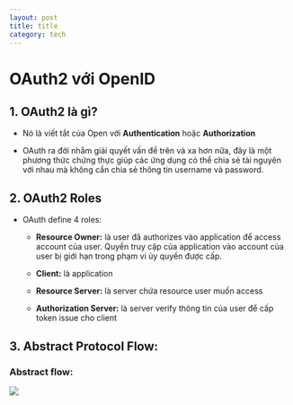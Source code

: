 ```yaml
---
layout: post
title: title
category: tech
---
```


# OAuth2 với OpenID

## 1. OAuth2 là gì?

- Nó là viết tắt của Open với <b>Authentication</b> hoặc <b>Authorization</b>

- OAuth ra đời nhằm giải quyết vấn đề trên và xa hơn nữa, đây là một phương thức chứng thực giúp các ứng dụng có thể chia sẻ tài nguyên với nhau mà không cần chia sẻ thông tin username và password.

## 2. OAuth2 Roles

- OAuth define 4 roles:

    + <b> Resource Owner:</b> là user đã authorizes vào application để access account của user. Quyền truy cập của application vào account của user bị giới hạn trong phạm vi ủy quyền được cấp.

    + <b>Client:</b> là application

    + <b>Resource Server:</b> là server chứa resource user muốn access

    + <b>Authorization Server:</b> là server verify thông tin của user để cấp token issue cho client

## 3. Abstract Protocol Flow:

### Abstract flow:

![](images/2020-08-17-oauth2-with-openid/abstract_flow.png)




